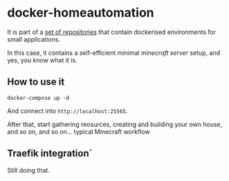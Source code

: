 # docker-homeautomation

It is part of a [set of repositories](https://github.com/search?q=user%3Admartingarcia+docker) that contain dockerised environments for small applications.

In this case, it contains a self-efficient minimal *minecraft server* setup, and yes, you know what it is.

## How to use it

```
docker-compose up -d
```

And connect into `http://localhost:25565`.

After that, start gathering reosurces, creating and building your own house, and so on, and so on... typical Minecraft workflow

## Traefik integration`

Still doing that.
